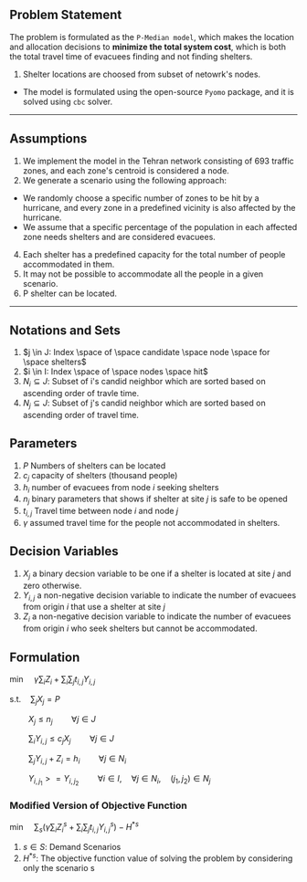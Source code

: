 ## Problem Statement

The problem is formulated as the `P-Median model`, which makes the location and allocation decisions to **minimize the total system cost**, which is both the total travel time of evacuees finding and not finding shelters.
1. Shelter locations are choosed from subset of netowrk's nodes.

- The model is formulated using the open-source `Pyomo` package, and it is solved using `cbc` solver.

-----------------------------------------------------------



## Assumptions
1. We implement the model in the Tehran network consisting of 693 traffic zones, and each zone's centroid is considered a node.
3. We generate a scenario using the following approach: <br>
- We randomly choose a specific number of zones to be hit by a hurricane, and every zone in a predefined vicinity is also affected by the hurricane. <br>
- We assume that a specific percentage of the population in each affected zone needs shelters and are considered evacuees.
4. Each shelter has a predefined capacity for the total number of people accommodated in them.
5. It may not be possible to accommodate all the people in a given scenario.
6. P shelter can be located. 


-----------------------------------------------------------------------


## Notations and Sets 
1. $j \in J:  Index \space of \space candidate \space node \space for \space shelters$
2. $i \in I:  Index \space of \space nodes \space hit$
3. $N_i \subseteq J$: Subset of i's candid neighbor which are sorted based on ascending order of travle time.
4. $N_j \subseteq J$: Subset of j's candid neighbor which are sorted based on ascending order of travel time.


## Parameters
1. $P$ Numbers of shelters can be located 
2. $c_j$ capacity of shelters (thousand people)
3. $h_i$ number of evacuees from node $i$ seeking shelters 
4. $n_j$ binary parameters that shows if shelter at site $j$ is safe to be opened
5. $t_{i,j}$ Travel time between node $i$ and node $j$
6. $\gamma$ assumed travel time for the people not accommodated in shelters.


## Decision Variables
1. $X_j$ a binary decsion variable to be one if a shelter is located at site $j$ and zero otherwise.
2. $Y_{i,j}$ a non-negative decision variable to indicate the number of evacuees from origin $i$ that use a shelter at site $j$
4. $Z_i$ a non-negative decision variable to indicate the number of evacuees from origin $i$ who seek shelters but cannot be accommodated.


## Formulation

$\min \quad \gamma \sum_ {i} Z_i +  \sum_ {i} \sum_ {j} t_{i,j} Y_{i,j}$ 

$\textrm{s.t.} \quad \sum_{j} X_j = P$


$\quad \quad  X_j \leq n_j \quad \quad \forall j \in J$

$\quad \quad \sum_{i} Y_{i,j} \leq c_j X_j \quad \quad \forall j \in J$

$\quad \quad \sum_{j} Y_{i,j} + Z_i =  h_i \quad \quad \forall j \in N_i$

$\quad \quad Y_{i,j_1} >= Y_{i,j_2} \quad \quad \forall i \in I, \quad \forall j \in N_i, \quad (j_1, j_2) \in N_j$




###  Modified Version of Objective Function

$\min \quad \sum_ {s}(\gamma \sum_ {i} Z^s_i +  \sum_ {i} \sum_ {j} t_{i,j} Y^s_{i,j}) - H^{*s}$

1. $s \in S:$ Demand Scenarios
2. $H^{*s}$: The objective function value of solving the problem by considering only the scenario s 